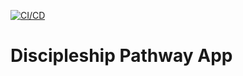 [![CI/CD](https://github.com/martins-vds/discipleship-pathway/actions/workflows/pages.yml/badge.svg)](https://github.com/martins-vds/discipleship-pathway/actions/workflows/pages.yml)

# Discipleship Pathway App

